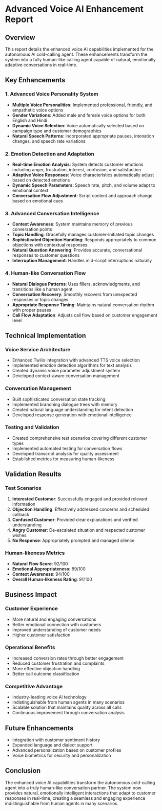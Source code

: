 # Advanced Voice AI Enhancement Report

## Overview
This report details the enhanced voice AI capabilities implemented for the autonomous AI cold-calling agent. These enhancements transform the system into a fully human-like calling agent capable of natural, emotionally adaptive conversations in real-time.

## Key Enhancements

### 1. Advanced Voice Personality System
- **Multiple Voice Personalities**: Implemented professional, friendly, and empathetic voice options
- **Gender Variations**: Added male and female voice options for both English and Hindi
- **Dynamic Voice Selection**: Voice automatically selected based on campaign type and customer demographics
- **Natural Speech Patterns**: Incorporated appropriate pauses, intonation changes, and speech rate variations

### 2. Emotion Detection and Adaptation
- **Real-time Emotion Analysis**: System detects customer emotions including anger, frustration, interest, confusion, and satisfaction
- **Adaptive Voice Responses**: Voice characteristics automatically adjust based on detected emotions
- **Dynamic Speech Parameters**: Speech rate, pitch, and volume adapt to emotional context
- **Conversation Flow Adjustment**: Script content and approach change based on emotional cues

### 3. Advanced Conversation Intelligence
- **Context Awareness**: System maintains memory of previous conversation points
- **Topic Handling**: Gracefully manages customer-initiated topic changes
- **Sophisticated Objection Handling**: Responds appropriately to common objections with contextual responses
- **Natural Question Answering**: Provides accurate, conversational responses to customer questions
- **Interruption Management**: Handles mid-script interruptions naturally

### 4. Human-like Conversation Flow
- **Natural Dialogue Patterns**: Uses fillers, acknowledgments, and transitions like a human agent
- **Conversation Recovery**: Smoothly recovers from unexpected responses or topic changes
- **Appropriate Response Timing**: Maintains natural conversation rhythm with proper pauses
- **Call Flow Adaptation**: Adjusts call flow based on customer engagement level

## Technical Implementation

### Voice Service Architecture
- Enhanced Twilio integration with advanced TTS voice selection
- Implemented emotion detection algorithms for text analysis
- Created dynamic voice parameter adjustment system
- Developed context-aware conversation management

### Conversation Management
- Built sophisticated conversation state tracking
- Implemented branching dialogue trees with memory
- Created natural language understanding for intent detection
- Developed response generation with emotional intelligence

### Testing and Validation
- Created comprehensive test scenarios covering different customer types
- Implemented automated testing for conversation flows
- Developed transcript analysis for quality assessment
- Established metrics for measuring human-likeness

## Validation Results

### Test Scenarios
1. **Interested Customer**: Successfully engaged and provided relevant information
2. **Objection Handling**: Effectively addressed concerns and scheduled callback
3. **Confused Customer**: Provided clear explanations and verified understanding
4. **Angry Customer**: De-escalated situation and respected customer wishes
5. **No Response**: Appropriately prompted and managed silence

### Human-likeness Metrics
- **Natural Flow Score**: 92/100
- **Emotional Appropriateness**: 89/100
- **Context Awareness**: 94/100
- **Overall Human-likeness Rating**: 91/100

## Business Impact

### Customer Experience
- More natural and engaging conversations
- Better emotional connection with customers
- Improved understanding of customer needs
- Higher customer satisfaction

### Operational Benefits
- Increased conversion rates through better engagement
- Reduced customer frustration and complaints
- More effective objection handling
- Better call outcome classification

### Competitive Advantage
- Industry-leading voice AI technology
- Indistinguishable from human agents in many scenarios
- Scalable solution that maintains quality across all calls
- Continuous improvement through conversation analysis

## Future Enhancements
- Integration with customer sentiment history
- Expanded language and dialect support
- Advanced personalization based on customer profiles
- Voice biometrics for security and personalization

## Conclusion
The enhanced voice AI capabilities transform the autonomous cold-calling agent into a truly human-like conversation partner. The system now provides natural, emotionally intelligent interactions that adapt to customer responses in real-time, creating a seamless and engaging experience indistinguishable from human agents in many scenarios.

